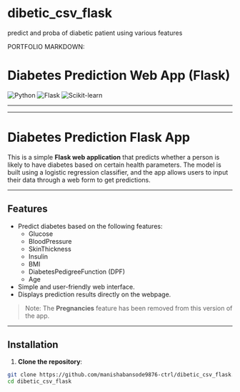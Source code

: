 # dibetic_csv_flask
predict and proba of diabetic patient using various features

PORTFOLIO MARKDOWN:
# Diabetes Prediction Web App (Flask)

![Python](https://img.shields.io/badge/Python-3.11-blue) ![Flask](https://img.shields.io/badge/Flask-2.3-green) ![Scikit-learn](https://img.shields.io/badge/Scikit--learn-1.3-orange)

---

---
# Diabetes Prediction Flask App

This is a simple **Flask web application** that predicts whether a person is likely to have diabetes based on certain health parameters. The model is built using a logistic regression classifier, and the app allows users to input their data through a web form to get predictions.

---

## Features

- Predict diabetes based on the following features:
  - Glucose
  - BloodPressure
  - SkinThickness
  - Insulin
  - BMI
  - DiabetesPedigreeFunction (DPF)
  - Age
- Simple and user-friendly web interface.
- Displays prediction results directly on the webpage.

> Note: The **Pregnancies** feature has been removed from this version of the app.

---

## Installation

1. **Clone the repository**:
```bash
git clone https://github.com/manishabansode9876-ctrl/dibetic_csv_flask.git
cd dibetic_csv_flask
